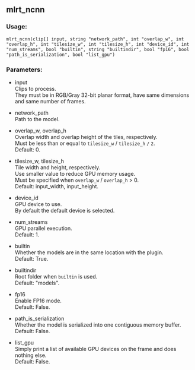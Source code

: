 ## mlrt_ncnn

### Usage:

```
mlrt_ncnn(clip[] input, string "network_path", int "overlap_w", int "overlap_h", int "tilesize_w", int "tilesize_h", int "device_id", int "num_streams", bool "builtin", string "builtindir", bool "fp16", bool "path_is_serialization", bool "list_gpu")
```

### Parameters:

- input<br>
    Clips to process.<br>
    They must be in RGB/Gray 32-bit planar format, have same dimensions and same number of frames.

- network_path<br>
    Path to the model.

- overlap_w, overlap_h<br>
    Overlap width and overlap height of the tiles, respectively.<br>
    Must be less than or equal to `tilesize_w` / `tilesize_h` `/` `2`.<br>
    Default: 0.

- tilesize_w, tilesize_h<br>
    Tile width and height, respectively.<br>
    Use smaller value to reduce GPU memory usage.<br>
    Must be specified when `overlap_w` / `overlap_h` > 0.<br>
    Default: input_width, input_height.

- device_id<br>
    GPU device to use.<br>
    By default the default device is selected.

- num_streams<br>
    GPU parallel execution.<br>
    Default: 1.

- builtin<br>
    Whether the models are in the same location with the plugin.<br>
    Default: True.

- builtindir<br>
    Root folder when `builtin` is used.<br>
    Default: "models".

- fp16<br>
    Enable FP16 mode.<br>
    Default: False.

- path_is_serialization<br>
    Whether the model is serialized into one contiguous memory buffer.<br>
    Default: False.

- list_gpu<br>
    Simply print a list of available GPU devices on the frame and does nothing else.<br>
    Default: False.
